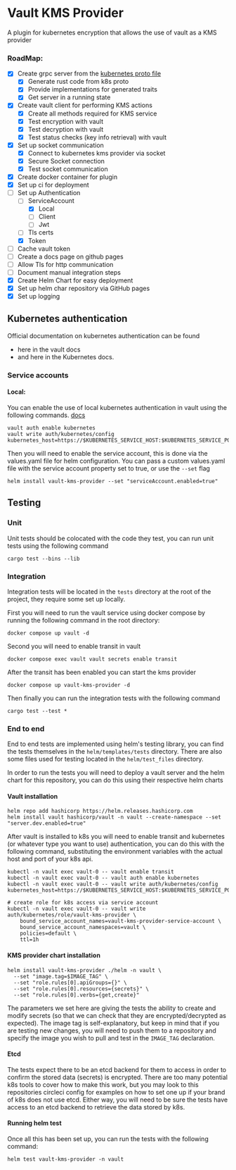 # Vault KMS Provider

A plugin for kubernetes encryption that allows the use of vault as a KMS provider

### RoadMap:
- [x] Create grpc server from the [kubernetes proto file](https://kubernetes.io/docs/tasks/administer-cluster/kms-provider/#developing-a-kms-plugin-gRPC-server-kms-v2)
    - [x] Generate rust code from k8s proto
    - [x] Provide implementations for generated traits
    - [x] Get server in a running state
- [x] Create vault client for performing KMS actions
    - [x] Create all methods required for KMS service
    - [x] Test encryption with vault
    - [x] Test decryption with vault
    - [x] Test status checks (key info retrieval) with vault
- [x] Set up socket communication
    - [x] Connect to kubernetes kms provider via socket
    - [x] Secure Socket connection
    - [x] Test socket communication
- [x] Create docker container for plugin
- [x] Set up ci for deployment
- [ ] Set up Authentication
    - [ ] ServiceAccount
        - [x] Local
        - [ ] Client
        - [ ] Jwt
    - [ ] Tls certs
    - [x] Token
- [ ] Cache vault token
- [ ] Create a docs page on github pages
- [ ] Allow Tls for http communication
- [ ] Document manual integration steps
- [x] Create Helm Chart for easy deployment
- [x] Set up helm char repository via GitHub pages
- [x] Set up logging

## Kubernetes authentication

Official documentation on kubernetes authentication can be found
- here in the vault docs
- and here in the Kubernetes docs.

### Service accounts

#### Local:

You can enable the use of local kubernetes authentication in vault using the following commands. [docs](https://developer.hashicorp.com/vault/docs/auth/kubernetes#use-local-service-account-token-as-the-reviewer-jwt)
```shell
vault auth enable kubernetes
vault write auth/kubernetes/config kubernetes_host=https://$KUBERNETES_SERVICE_HOST:$KUBERNETES_SERVICE_PORT
```

Then you will need to enable the service account, this is done via the values.yaml file for helm configuration. You can pass a custom values.yaml file with the service account property set to true, or use the `--set` flag
```shell
helm install vault-kms-provider --set "serviceAccount.enabled=true"
```

## Testing

### Unit
Unit tests should be colocated with the code they test, you can run unit tests using the following command
```shell
cargo test --bins --lib
```

### Integration
Integration tests will be located in the `tests` directory at the root of the project, they require some set up locally.

First you will need to run the vault service using docker compose by running the following command in the root directory:
```shell
docker compose up vault -d
```

Second you will need to enable transit in vault
```shell
docker compose exec vault vault secrets enable transit
```

After the transit has been enabled you can start the kms provider
```shell
docker compose up vault-kms-provider -d
```

Then finally you can run the integration tests with the following command
```shell
cargo test --test *
```

### End to end
End to end tests are implemented using helm's testing library, you can find the tests themselves in the `helm/templates/tests` directory. There are also some files used for testing located in the `helm/test_files` directory.

In order to run the tests you will need to deploy a vault server and the helm chart for this repository, you can do this using their respective helm charts

#### Vault installation

```shell
helm repo add hashicorp https://helm.releases.hashicorp.com
helm install vault hashicorp/vault -n vault --create-namespace --set "server.dev.enabled=true"
```

After vault is installed to k8s you will need to enable transit and kubernetes (or whatever type you want to use) authentication, you can do this with the following command, substituting the environment variables with the actual host and port of your k8s api.

```shell
kubectl -n vault exec vault-0 -- vault enable transit
kubectl -n vault exec vault-0 -- vault auth enable kubernetes
kubectl -n vault exec vault-0 -- vault write auth/kubernetes/config kubernetes_host=https://$KUBERNETES_SERVICE_HOST:$KUBERNETES_SERVICE_PORT

# create role for k8s access via service account
kubectl -n vault exec vault-0 -- vault write auth/kubernetes/role/vault-kms-provider \
    bound_service_account_names=vault-kms-provider-service-account \
    bound_service_account_namespaces=vault \
    policies=default \
    ttl=1h
```

#### KMS provider chart installation
```shell
helm install vault-kms-provider ./helm -n vault \
  --set "image.tag=$IMAGE_TAG" \
  --set "role.rules[0].apiGroups={}" \
  --set "role.rules[0].resources={secrets}" \
  --set "role.rules[0].verbs={get,create}"
```
The parameters we set here are giving the tests the ability to create and modify secrets (so that we can check that they are encrypted/decrypted as expected). The image tag is self-explanatory, but keep in mind that if you are testing new changes, you will need to push them to a repository and specify the image you wish to pull and test in the `IMAGE_TAG` declaration.

#### Etcd
The tests expect there to be an etcd backend for them to access in order to confirm the stored data (secrets) is encrypted. There are too many potential k8s tools to cover how to make this work, but you may look to this repositories circleci config for examples on how to set one up if your brand of k8s does not use etcd. Either way, you will need to be sure the tests have access to an etcd backend to retrieve the data stored by k8s.

#### Running helm test

Once all this has been set up, you can run the tests with the following command:
```shell
helm test vault-kms-provider -n vault
```
